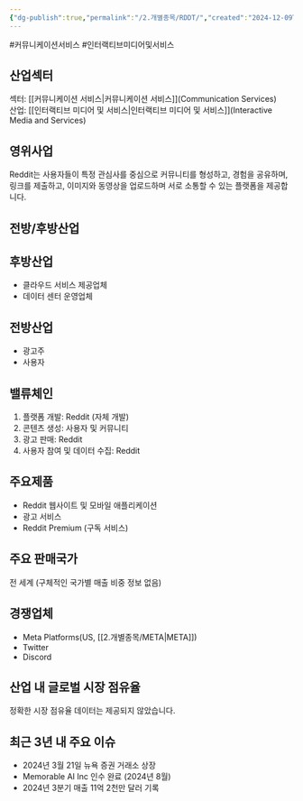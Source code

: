 ```yaml
---
{"dg-publish":true,"permalink":"/2.개별종목/RDDT/","created":"2024-12-09T21:59:55.612+09:00","updated":"2025-07-29T21:37:05.109+09:00"}
---
```


#커뮤니케이션서비스 #인터랙티브미디어및서비스

## 산업섹터

섹터: [[커뮤니케이션 서비스\|커뮤니케이션 서비스]](Communication Services)  
산업: [[인터랙티브 미디어 및 서비스\|인터랙티브 미디어 및 서비스]](Interactive Media and Services)

## 영위사업

Reddit는 사용자들이 특정 관심사를 중심으로 커뮤니티를 형성하고, 경험을 공유하며, 링크를 제출하고, 이미지와 동영상을 업로드하며 서로 소통할 수 있는 플랫폼을 제공합니다.

## 전방/후방산업

## 후방산업

- 클라우드 서비스 제공업체
- 데이터 센터 운영업체

## 전방산업

- 광고주
- 사용자

## 밸류체인

1. 플랫폼 개발: Reddit (자체 개발)
2. 콘텐츠 생성: 사용자 및 커뮤니티
3. 광고 판매: Reddit
4. 사용자 참여 및 데이터 수집: Reddit

## 주요제품

- Reddit 웹사이트 및 모바일 애플리케이션
- 광고 서비스
- Reddit Premium (구독 서비스)

## 주요 판매국가

전 세계 (구체적인 국가별 매출 비중 정보 없음)

## 경쟁업체

- Meta Platforms(US, [[2.개별종목/META\|META]])
- Twitter
- Discord

## 산업 내 글로벌 시장 점유율

정확한 시장 점유율 데이터는 제공되지 않았습니다.

## 최근 3년 내 주요 이슈

- 2024년 3월 21일 뉴욕 증권 거래소 상장
- Memorable AI Inc 인수 완료 (2024년 8월)
- 2024년 3분기 매출 11억 2천만 달러 기록
